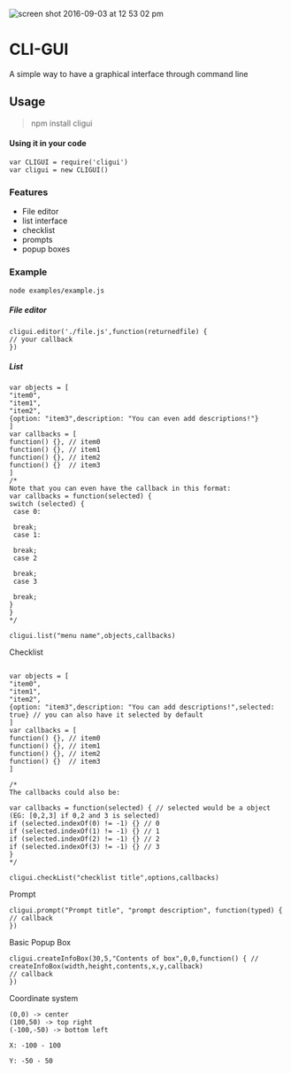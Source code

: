 ![screen shot 2016-09-03 at 12 53 02 pm](https://cloud.githubusercontent.com/assets/13282284/18226358/f9109dec-71d5-11e6-8203-09e54905e78a.png)


# CLI-GUI
A simple way to have a graphical interface through command line


## Usage
>npm install cligui


#### Using it in your code
```
var CLIGUI = require('cligui')
var cligui = new CLIGUI()
```

### Features
* File editor
* list interface
* checklist
* prompts
* popup boxes

### Example
``node examples/example.js``

##### File editor
```
cligui.editor('./file.js',function(returnedfile) {
// your callback
})
```

##### List
```
var objects = [
"item0",
"item1",
"item2",
{option: "item3",description: "You can even add descriptions!"}
]
var callbacks = [
function() {}, // item0
function() {}, // item1
function() {}, // item2
function() {}  // item3
]
/*
Note that you can even have the callback in this format:
var callbacks = function(selected) {
switch (selected) {
 case 0:
 
 break;
 case 1:
 
 break;
 case 2
 
 break;
 case 3
 
 break;
}
}
*/

cligui.list("menu name",objects,callbacks)
```


Checklist


```

var objects = [
"item0",
"item1",
"item2",
{option: "item3",description: "You can add descriptions!",selected: true} // you can also have it selected by default
]
var callbacks = [
function() {}, // item0
function() {}, // item1
function() {}, // item2
function() {}  // item3
]

/* 
The callbacks could also be:

var callbacks = function(selected) { // selected would be a object (EG: [0,2,3] if 0,2 and 3 is selected)
if (selected.indexOf(0) != -1) {} // 0
if (selected.indexOf(1) != -1) {} // 1
if (selected.indexOf(2) != -1) {} // 2
if (selected.indexOf(3) != -1) {} // 3
}
*/

cligui.checkList("checklist title",options,callbacks)
```


Prompt


```
cligui.prompt("Prompt title", "prompt description", function(typed) {
// callback
})
```


Basic Popup Box


```
cligui.createInfoBox(30,5,"Contents of box",0,0,function() { // createInfoBox(width,height,contents,x,y,callback)
// callback
})
```

Coordinate system


```
(0,0) -> center
(100,50) -> top right
(-100,-50) -> bottom left

X: -100 - 100

Y: -50 - 50

```
